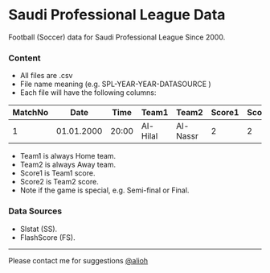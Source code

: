 # Saudi Professional League Data

Football (Soccer) data for Saudi Professional League Since 2000.

### Content
- All files are .csv
- File name meaning (e.g. SPL-YEAR-YEAR-DATASOURCE )
- Each file will have the following columns:

| MatchNo | Date | Time | Team1 | Team2 | Score1 | Score2 | Note |
| ------ | ------ | ------ | ------ | ------ | ------ | ------ | ------ |
|1 | 01.01.2000 | 20:00 | Al-Hilal | Al-Nassr | 2 | 2 | Semi-final |

- Team1 is always Home team.
- Team2 is always Away team.
- Score1 is Team1 score.
- Score2 is Team2 score.
- Note if the game is special, e.g. Semi-final or Final.

### Data Sources
- Slstat (SS).
- FlashScore (FS).

----------
Please contact me for suggestions [@alioh](https://twitter.com/alioh)
